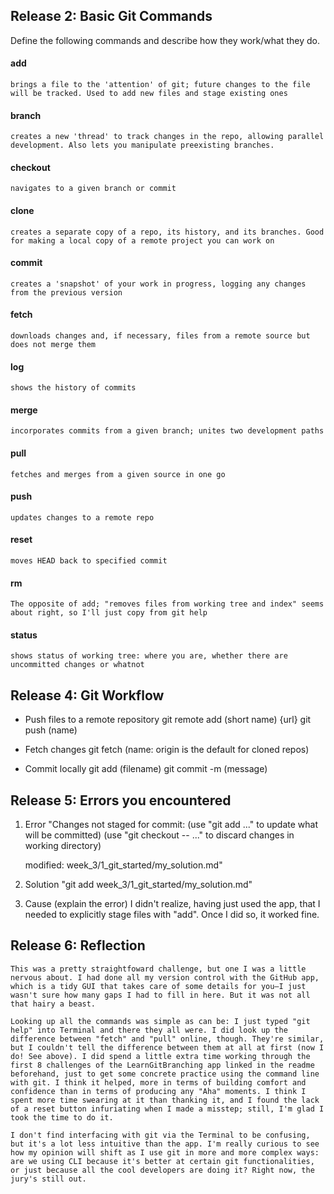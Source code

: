 ## Release 2: Basic Git Commands
Define the following commands and describe how they work/what they do.  


#### add
	brings a file to the 'attention' of git; future changes to the file will be tracked. Used to add new files and stage existing ones

#### branch
	creates a new 'thread' to track changes in the repo, allowing parallel development. Also lets you manipulate preexisting branches.

#### checkout
	navigates to a given branch or commit

#### clone
	creates a separate copy of a repo, its history, and its branches. Good for making a local copy of a remote project you can work on

#### commit
	creates a 'snapshot' of your work in progress, logging any changes from the previous version

#### fetch
	downloads changes and, if necessary, files from a remote source but does not merge them

#### log
	shows the history of commits

#### merge
	incorporates commits from a given branch; unites two development paths

#### pull
	fetches and merges from a given source in one go

#### push
	updates changes to a remote repo

#### reset
	moves HEAD back to specified commit

#### rm
	The opposite of add; "removes files from working tree and index" seems about right, so I'll just copy from git help

#### status
	shows status of working tree: where you are, whether there are uncommitted changes or whatnot

## Release 4: Git Workflow

- Push files to a remote repository
	git remote add (short name) {url}
	git push (name)

- Fetch changes
	git fetch (name: origin is the default for cloned repos)

- Commit locally
	git add (filename)
	git commit -m (message)

## Release 5: Errors you encountered
1. Error
	"Changes not staged for commit:
  (use "git add <file>..." to update what will be committed)
  (use "git checkout -- <file>..." to discard changes in working directory)

	modified:   week_3/1_git_started/my_solution.md"
2. Solution
	"git add week_3/1_git_started/my_solution.md"
3. Cause (explain the error)
	I didn't realize, having just used the app, that I needed to explicitly stage files with "add". Once I did so, it worked fine.
## Release 6: Reflection
	This was a pretty straightfoward challenge, but one I was a little nervous about. I had done all my version control with the GitHub app, which is a tidy GUI that takes care of some details for you—I just wasn't sure how many gaps I had to fill in here. But it was not all that hairy a beast.

	Looking up all the commands was simple as can be: I just typed "git help" into Terminal and there they all were. I did look up the difference between "fetch" and "pull" online, though. They're similar, but I couldn't tell the difference between them at all at first (now I do! See above). I did spend a little extra time working through the first 8 challenges of the LearnGitBranching app linked in the readme beforehand, just to get some concrete practice using the command line with git. I think it helped, more in terms of building comfort and confidence than in terms of producing any "Aha" moments. I think I spent more time swearing at it than thanking it, and I found the lack of a reset button infuriating when I made a misstep; still, I'm glad I took the time to do it.

	I don't find interfacing with git via the Terminal to be confusing, but it's a lot less intuitive than the app. I'm really curious to see how my opinion will shift as I use git in more and more complex ways: are we using CLI because it's better at certain git functionalities, or just because all the cool developers are doing it? Right now, the jury's still out.